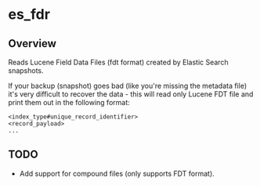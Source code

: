 es_fdr
======

Overview
--------
Reads Lucene Field Data Files (fdt format) created by Elastic Search snapshots.

If your backup (snapshot) goes bad (like you're missing the metadata file) it's very difficult to recover the data - this will read only Lucene FDT file and print them out in the following format:
```
<index_type#unique_record_identifier>
<record_payload>
...
```

TODO
----
* Add support for compound files (only supports FDT format).
